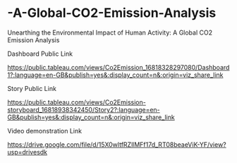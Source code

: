 # -A-Global-CO2-Emission-Analysis
Unearthing the Environmental Impact of Human Activity: A Global CO2 Emission Analysis

Dashboard Public Link

https://public.tableau.com/views/Co2Emission_16818328297080/Dashboard1?:language=en-GB&publish=yes&:display_count=n&:origin=viz_share_link

Story Public Link

https://public.tableau.com/views/Co2Emission-storyboard_16818938342450/Story2?:language=en-GB&publish=yes&:display_count=n&:origin=viz_share_link

Video demonstration Link

https://drive.google.com/file/d/15X0wltfRZllMFf17d_RT08beaeViK-YF/view?usp=drivesdk
